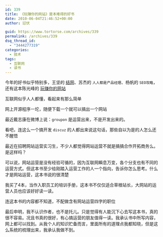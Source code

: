 ```yaml
---
id: 339
title: 《玩赚你的网站》是本难得的好书
date: 2010-06-04T21:46:52+00:00
author: 愆伏

guid: https://www.tortorse.com/archives/339
permalink: /archives/339
dsq_thread_id:
  - "3444277319"
categories:
  - 技术
tags:
  - 互联网
  - 读书
---
```

今年的好书似乎特别多，王坚的 [结网](https://book.douban.com/subject/4736118/)、苏杰的 `人人都是产品经理`、杨帆的 `SEO攻略`，还有这本陈光峰的 [玩赚你的网站](https://book.douban.com/subject/4823093/)

互联网似乎人人都懂，看起来有那么简单
  
网上开源程序一坨，随便下载一个就可以搞出一个网站
  
最近戴志康在微博上说：`groupon` 是运营出来，不是开发出来的。
  
看吧，连这么一个搞开发 `discuz` 的人都出来说这句话，那些自以为是的人怎么还不醒悟
  
最近在招聘网站运营实习生，不少人都觉得网站运营不就是搞搞合作开拓商务么。是这样吗？
  
可以说，网站运营是没有经验可循的，因为互联网瞬息万变，各个分支也有不同的运营方式。但这本书至少给刚踏入运营工作的人一个指向，告诉你怎么思考。什么才是网站运营，这本书说的很清楚
  
我买了4本，当作入职员工的培训手册，这本书不仅仅适合草根站长，大网站的运营人员也应该好好读一读。
  
连这本书的内容都不知道，不配做含有网站运营四字的职位

最后申明，我不认识作者，也不是托儿。只是觉得有人能沉下心去写这本书，真的很不容易。况且书真的很好，有心搞运营的朋友值得一读。我承认书中所写内容，网上都可以找到。从我个人的知识贮备而言，里面所有的道理点我都知晓，但是这么系统的梳理出来，我承认我做不到。